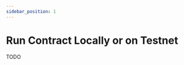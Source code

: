 ```yaml
---
sidebar_position: 1
---
```


# Run Contract Locally or on Testnet

<!-- Instructions on setting up local node -->

<!-- Deploy contract through CLI/RPC -->

<!-- Interacting with contract through CLI/RPC  -->

<!-- How to run commands on testnet rather than local node -->

TODO